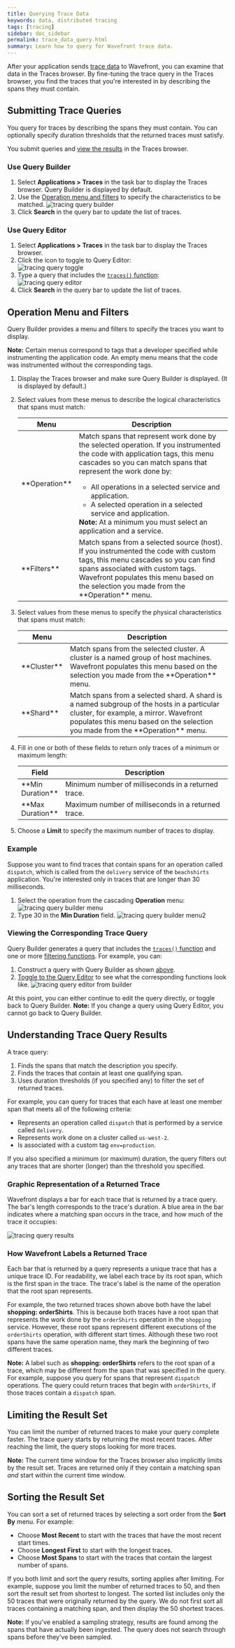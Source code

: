 ```yaml
---
title: Querying Trace Data
keywords: data, distributed tracing
tags: [tracing]
sidebar: doc_sidebar
permalink: trace_data_query.html
summary: Learn how to query for Wavefront trace data.
---
```


After your application sends [trace data](tracing_basics.html#wavefront-trace-data) to Wavefront, you can examine that data in the Traces browser. By fine-tuning the trace query in the Traces browser, you find the traces that you're interested in by describing the spans they must contain.

## Submitting Trace Queries

You query for traces by describing the spans they must contain. You can optionally specify duration thresholds that the returned traces must satisfy. 

You submit queries and [view the results](#understanding-trace-query-results) in the Traces browser. 


### Use Query Builder

1. Select **Applications > Traces** in the task bar to display the Traces browser. Query Builder is displayed by default.
2. Use the [Operation menu and filters](#operation-menu-and-filters) to specify the characteristics to be matched. 
![tracing query builder](images/tracing_query_builder.png)
3. Click **Search** in the query bar to update the list of traces.


### Use Query Editor 

1. Select **Applications > Traces** in the task bar to display the Traces browser.
2. Click the icon to toggle to Query Editor:  
    ![tracing query toggle](images/tracing_query_toggle.png)
3. Type a query that includes the [`traces()` function](traces_function.html):  
![tracing query editor](images/tracing_query_editor_populated.png) 
4. Click **Search** in the query bar to update the list of traces.


## Operation Menu and Filters

Query Builder provides a menu and filters to specify the traces you want to display. 

**Note:** Certain menus correspond to tags that a developer specified while instrumenting the application code. An empty menu means that the code was instrumented without the corresponding tags.

1. Display the Traces browser and make sure Query Builder is displayed. (It is displayed by default.)
2. Select values from these menus to describe the logical characteristics that spans must match: 
    <table style="width: 100%">
    <colgroup>
    <col width="20%"/>
    <col width="80%"/>
    </colgroup>
    <thead>
    <tr><th>Menu</th><th>Description</th></tr>
    </thead>
    <tbody>
    <tr>
    <td markdown="span">**Operation**</td>
    <td>Match spans that represent work done by the selected operation. If you instrumented the code with application tags, this menu cascades so you can match spans that represent the work done by:
      <ul>
      <!---<li> All operations in all services in a selected application.</li>--->
      <li> All operations in a selected service and application.</li>
      <li> A selected operation in a selected service and application.</li>
      </ul>
      <strong>Note:</strong> At a minimum you must select an application and a service.
    </td>
    </tr>
    <tr>
    <td markdown="span">**Filters**</td>
    <td markdown="span">Match spans from a selected source (host). If you instrumented the code with custom tags, this menu cascades so you can find spans associated with custom tags. Wavefront populates this menu based on the selection you made from the **Operation** menu.</td>
    </tr>
    </tbody>
    </table>

2. Select values from these menus to specify the physical characteristics that spans must match:
    <table style="width: 100%">
    <colgroup>
    <col width="20%"/>
    <col width="80%"/>
    </colgroup>
    <thead>
    <tr><th>Menu</th><th>Description</th></tr>
    </thead>
    <tbody>
    <tr>
    <td markdown="span">**Cluster**</td>
    <td markdown="span">Match spans from the selected cluster. A cluster is a named group of host machines. Wavefront populates this menu based on the selection you made from the **Operation** menu.</td>
    </tr>
    <tr>
    <td markdown="span">**Shard**</td>
    <td markdown="span">Match spans from a selected shard. A shard is a named subgroup of the hosts in a particular cluster, for example, a mirror. Wavefront populates this menu based on the selection you made from the **Operation** menu.</td>
    </tr>
    </tbody>
    </table>
    
3. Fill in one or both of these fields to return only traces of a minimum or maximum length:  
    <table style="width: 100%">
    <colgroup>
    <col width="20%"/>
    <col width="80%"/>
    </colgroup>
    <thead>
    <tr><th>Field</th><th>Description</th></tr>
    </thead>
    <tbody>
    <tr>
    <td markdown="span">**Min Duration**</td>
    <td markdown="span">Minimum number of milliseconds in a returned trace.</td>
    </tr>
    <tr>
    <td markdown="span">**Max Duration**</td>
    <td markdown="span">Maximum number of milliseconds in a returned trace.</td>
    </tr>
    </tbody>
    </table>
    
4. Choose a **Limit** to specify the maximum number of traces to display. 

### Example

Suppose you want to find traces that contain spans for an operation called `dispatch`, which is called from the `delivery` service of the `beachshirts` application. You're interested only in traces that are longer than 30 milliseconds.  

1. Select the operation from the cascading **Operation** menu:
    ![tracing query builder menu](images/tracing_query_builder_menu.png)
2. Type 30 in the **Min Duration** field.
    ![tracing query builder menu2](images/tracing_query_builder_menu2.png) 

### Viewing the Corresponding Trace Query

Query Builder generates a query that includes the [`traces()` function](traces_function.html) and one or more [filtering functions](traces_function.html#filtering-functions). For example, you can: 

1. Construct a query with Query Builder as shown [above](#example).
2. [Toggle to the Query Editor](#use-query-editor) to see what the corresponding functions look like. 
    ![tracing query editor from builder](images/tracing_query_editor_from_builder.png)

At this point, you can either continue to edit the query directly, or toggle back to Query Builder. **Note:** If you change a query using Query Editor, you cannot go back to Query Builder.

## Understanding Trace Query Results

A trace query:
1. Finds the spans that match the description you specify.
2. Finds the traces that contain at least one qualifying span.
3. Uses duration thresholds (if you specified any) to filter the set of returned traces.  

For example, you can query for traces that each have at least one member span that meets all of the following criteria: 
* Represents an operation called `dispatch` that is performed by a service called `delivery`.
* Represents work done on a cluster called `us-west-2`.
* Is associated with a custom tag `env=production`.

If you also specified a minimum (or maximum) duration, the query filters out any traces that are shorter (longer) than the threshold you specified.

### Graphic Representation of a Returned Trace

Wavefront displays a bar for each trace that is returned by a trace query. The bar's length corresponds to the trace's duration. A blue area in the bar indicates where a matching span occurs in the trace, and how much of the trace it occupies:

![tracing query results](images/tracing_query_results.png)

### How Wavefront Labels a Returned Trace
Each bar that is returned by a query represents a unique trace that has a unique trace ID. For readability, we label each trace by its root span, which is the first span in the trace. The trace's label is the name of the operation that the root span represents.

For example, the two returned traces shown above both have the label **shopping: orderShirts**. This is because both traces have a root span
that represents the work done by the `orderShirts` operation in the `shopping` service. However, these root spans represent different executions of the `orderShirts` operation, with different start times. Although these two root spans have the same operation name, they mark the beginning of two different traces.

**Note:** A label such as **shopping: orderShirts** refers to the root span of a trace, which may be different from the span that was specified in the query. For example, suppose you query for spans that represent `dispatch` operations. The query could return traces that begin with `orderShirts`, if those traces contain a `dispatch` span. 

## Limiting the Result Set

You can limit the number of returned traces to make your query complete faster. The trace query starts by returning the most recent traces.  After reaching the limit, the query stops looking for more traces. 

**Note:** The current time window for the Traces browser also implicitly limits by the result set. Traces are returned only if they contain a matching span _and_ start within the current time window.


## Sorting the Result Set

You can sort a set of returned traces by selecting a sort order from the **Sort By** menu. For example: 
* Choose **Most Recent** to start with the traces that have the most recent start times.
* Choose **Longest First** to start with the longest traces.
* Choose **Most Spans** to start with the traces that contain the largest number of spans.

If you both limit and sort the query results, sorting applies after limiting. For example, suppose you limit the number of returned traces to 50, and then sort the result set from shortest to longest. The sorted list includes only the 50 traces that were originally returned by the query. We do not first sort all traces containing a matching span, and then display the 50 shortest traces.
 
**Note:** If you've enabled a sampling strategy, results are found among the spans that have actually been ingested. The query does not search through spans before they’ve been sampled.


<!---
<table>
<colgroup>
<col width="18%"/>
<col width="50%"/>
<col width="32%"/>
</colgroup>
<thead>
<tr><th>Menu</th><th>Description</th><th>Example</th></tr>
</thead>
<tbody>
<tr>
<td markdown="span"> </td>
<td markdown="span"> </td>
<td markdown="span"> </td>
</tr>
</tbody>
</table>

<table style="width: 100%">
<colgroup>
<col width="30%"/>
<col width="70%"/>
</colgroup>
<thead>
<tr><th>Menu</th><th>Start With the Traces That Have</th></tr>
</thead>
<tbody>
<tr>
<td markdown="span">**Most Recent**</td>
<td markdown="span">The most recent start times.</td>
</tr>
<tr>
<td markdown="span">**Longest First**</td>
<td markdown="span">The longest overall duration.</td>
</tr>
<tr>
<td markdown="span">**Shortest First**</td>
<td markdown="span">The shortest overall duration.</td>
</tr>
<tr>
<td markdown="span">**Most Spans**</td>
<td markdown="span">The largest number of spans.</td>
</tr>
<tr>
<td markdown="span">**Least Spans**</td>
<td markdown="span">The smallest number of spans.</td>
</tr>
</tbody>
</table>

--->
